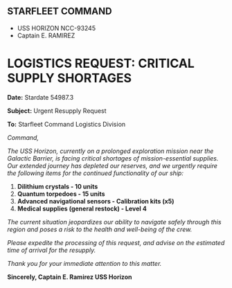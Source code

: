 ## STARFLEET COMMAND
- USS HORIZON NCC-93245
- Captain E. RAMIREZ

# LOGISTICS REQUEST: CRITICAL SUPPLY SHORTAGES

**Date:** Stardate 54987.3

**Subject:** Urgent Resupply Request

**To:** Starfleet Command Logistics Division

*Command,*

*The USS Horizon, currently on a prolonged exploration mission near the Galactic Barrier, is facing critical shortages of mission-essential supplies. Our extended journey has depleted our reserves, and we urgently require the following items for the continued functionality of our ship:*

1. **Dilithium crystals - 10 units**
2. **Quantum torpedoes - 15 units**
3. **Advanced navigational sensors - Calibration kits (x5)**
4. **Medical supplies (general restock) - Level 4**

*The current situation jeopardizes our ability to navigate safely through this region and poses a risk to the health and well-being of the crew.*

*Please expedite the processing of this request, and advise on the estimated time of arrival for the resupply.*

*Thank you for your immediate attention to this matter.*

**Sincerely,
Captain E. Ramirez
USS Horizon**

